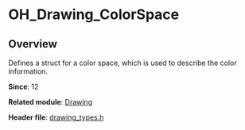 # OH_Drawing_ColorSpace

## Overview

Defines a struct for a color space, which is used to describe the color information.

**Since**: 12

**Related module**: [Drawing](capi-drawing.md)

**Header file**: [drawing_types.h](capi-drawing-types-h.md)
